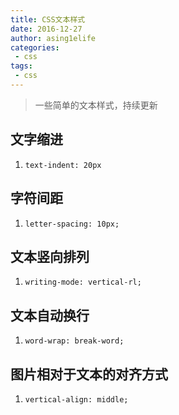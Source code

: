 ```yaml
---
title: CSS文本样式
date: 2016-12-27
author: asing1elife
categories:
 - css
tags:
 - css
---
```

> 一些简单的文本样式，持续更新  

## 文字缩进
1. `text-indent: 20px`

## 字符间距
1. `letter-spacing: 10px;`

## 文本竖向排列
1. `writing-mode: vertical-rl;`

## 文本自动换行
1. `word-wrap: break-word;`

## 图片相对于文本的对齐方式
1. `vertical-align: middle;`